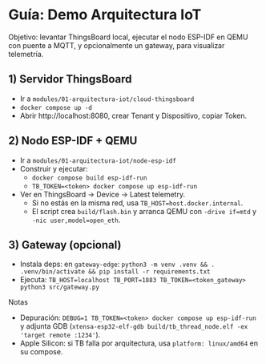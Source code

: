 # Guía: Demo Arquitectura IoT

Objetivo: levantar ThingsBoard local, ejecutar el nodo ESP-IDF en QEMU con puente a MQTT, y opcionalmente un gateway, para visualizar telemetría.

## 1) Servidor ThingsBoard
- Ir a `modules/01-arquitectura-iot/cloud-thingsboard`
- `docker compose up -d`
- Abrir http://localhost:8080, crear Tenant y Dispositivo, copiar Token.

## 2) Nodo ESP-IDF + QEMU
- Ir a `modules/01-arquitectura-iot/node-esp-idf`
- Construir y ejecutar:
  - `docker compose build esp-idf-run`
  - `TB_TOKEN=<token> docker compose up esp-idf-run`
- Ver en ThingsBoard → Device → Latest telemetry.
  - Si no estás en la misma red, usa `TB_HOST=host.docker.internal`.
  - El script crea `build/flash.bin` y arranca QEMU con `-drive if=mtd` y `-nic user,model=open_eth`.

## 3) Gateway (opcional)
- Instala deps: en `gateway-edge`: `python3 -m venv .venv && . .venv/bin/activate && pip install -r requirements.txt`
- Ejecuta: `TB_HOST=localhost TB_PORT=1883 TB_TOKEN=<token_gateway> python3 src/gateway.py`

Notas
- Depuración: `DEBUG=1 TB_TOKEN=<token> docker compose up esp-idf-run` y adjunta GDB (`xtensa-esp32-elf-gdb build/tb_thread_node.elf -ex 'target remote :1234'`).
- Apple Silicon: si TB falla por arquitectura, usa `platform: linux/amd64` en su compose.
